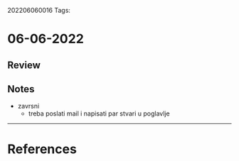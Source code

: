 202206060016
Tags: 
# 06-06-2022
## Review

## Notes
- zavrsni
	- treba poslati mail i napisati par stvari u poglavlje
---
# References